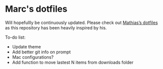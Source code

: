 # Marc's dotfiles

Will hopefullly be continuously updated. Please check out [Mathias’s dotfiles](https://github.com/mathiasbynens/dotfiles) as this repository has been heavily inspired by his.

To-do list:
* Update theme
* Add better git info on prompt
* Mac configurations?
* Add function to move lastest N items from downloads folder